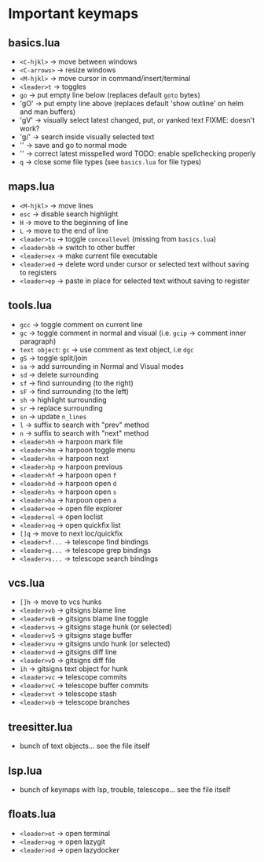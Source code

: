 # Important keymaps

## basics.lua
- `<C-hjkl>` -> move between windows
- `<C-arrows>` -> resize windows
- `<M-hjkl>` -> move cursor in command/insert/terminal
- `<leader>t` -> toggles
- `go` -> put empty line below (replaces default `goto` bytes)
- 'gO' -> put empty line above (replaces default 'show outline' on helm and man buffers)
- 'gV' -> visually select latest changed, put, or yanked text FIXME: doesn't work?
- 'g/' -> search inside visually selected text
- '<C-S>' -> save and go to normal mode
- '<C-Z>' -> correct latest misspelled word TODO: enable spellchecking properly
- `q` -> close some file types (see `basics.lua` for file types)

## maps.lua

- `<M-hjkl>` -> move lines
- `esc` -> disable search highlight
- `H` -> move to the beginning of line
- `L` -> move to the end of line
- `<leader>tu` -> toggle `conceallevel` (missing from `basics.lua`)
- `<leader>bb` -> switch to other buffer
- `<leader>ex` -> make current file executable
- `<leader>ed` -> delete word under cursor or selected text without saving to registers
- `<leader>ep` -> paste in place for selected text without saving to register

## tools.lua

- `gcc` -> toggle comment on current line
- `gc` -> toggle comment in normal and visual (i.e. `gcip` -> comment inner paragraph)
- `text object`: `gc` -> use comment as text object, i.e `dgc`
- `gS` -> toggle split/join
- `sa` -> add surrounding in Normal and Visual modes
- `sd` -> delete surrounding
- `sf` -> find surrounding (to the right)
- `sF` -> find surrounding (to the left)
- `sh` -> highlight surrounding
- `sr` -> replace surrounding
- `sn` -> update `n_lines`
- `l` -> suffix to search with "prev" method
- `n` -> suffix to search with "next" method
- `<leader>hh` -> harpoon mark file
- `<leader>hm` -> harpoon toggle menu
- `<leader>hn` -> harpoon next
- `<leader>hp` -> harpoon previous
- `<leader>hf` -> harpoon open `f`
- `<leader>hd` -> harpoon open `d`
- `<leader>hs` -> harpoon open `s`
- `<leader>ha` -> harpoon open `a`
- `<leader>oe` -> open file explorer
- `<leader>ol` -> open loclist
- `<leader>oq` -> open quickfix list
- `[]q` -> move to next loc/quickfix
- `<leader>f...` -> telescope find bindings
- `<leader>g...` -> telescope grep bindings
- `<leader>s...` -> telescope search bindings

## vcs.lua

- `[]h` -> move to vcs hunks
- `<leader>vb` -> gitsigns blame line
- `<leader>vB` -> gitsigns blame line toggle
- `<leader>vs` -> gitsigns stage hunk (or selected)
- `<leader>vS` -> gitsigns stage buffer
- `<leader>vu` -> gitsigns undo hunk (or selected)
- `<leader>vd` -> gitsigns diff line
- `<leader>vD` -> gitsigns diff file
- `ih` -> gitsigns text object for hunk
- `<leader>vc` -> telescope commits
- `<leader>vC` -> telescope buffer commits
- `<leader>vt` -> telescope stash
- `<leader>vb` -> telescope branches

## treesitter.lua

- bunch of text objects... see the file itself

## lsp.lua

- bunch of keymaps with lsp, trouble, telescope... see the file itself

## floats.lua

- `<leader>ot` -> open terminal
- `<leader>og` -> open lazygit
- `<leader>od` -> open lazydocker

